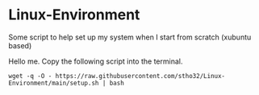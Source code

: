 # Linux-Environment
Some script to help set up my system when I start from scratch (xubuntu based)

Hello me. Copy the following script into the terminal.

```
wget -q -O - https://raw.githubusercontent.com/stho32/Linux-Environment/main/setup.sh | bash 
```
